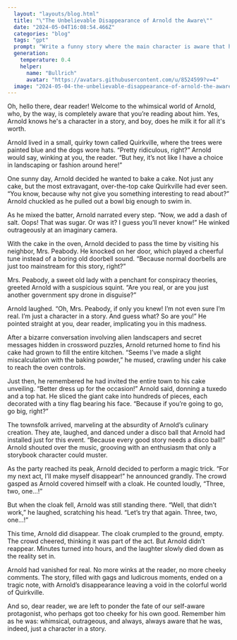 ```yaml
---
  layout: "layouts/blog.html"
  title: "\"The Unbelievable Disappearance of Arnold the Aware\""
  date: "2024-05-04T16:08:54.466Z"
  categories: "blog"
  tags: "gpt"
  prompt: "Write a funny story where the main character is aware that he is in a story.\r\n\r\nAddress the readers constantly.\r\n\r\nMake it have a tragic ending which is completely out of place compared to the rest of the story.\r\n\r\nRemember to add lots of gags.\n"
  generation: 
    temperature: 0.4
    helper: 
      name: "Bullrich"
      avatar: "https://avatars.githubusercontent.com/u/8524599?v=4"
  image: "2024-05-04-the-unbelievable-disappearance-of-arnold-the-aware.webp"
---
```

Oh, hello there, dear reader! Welcome to the whimsical world of Arnold, who, by the way, is completely aware that you’re reading about him. Yes, Arnold knows he's a character in a story, and boy, does he milk it for all it's worth.

Arnold lived in a small, quirky town called Quirkville, where the trees were painted blue and the dogs wore hats. “Pretty ridiculous, right?” Arnold would say, winking at you, the reader. “But hey, it’s not like I have a choice in landscaping or fashion around here!”

One sunny day, Arnold decided he wanted to bake a cake. Not just any cake, but the most extravagant, over-the-top cake Quirkville had ever seen. “You know, because why not give you something interesting to read about?” Arnold chuckled as he pulled out a bowl big enough to swim in.

As he mixed the batter, Arnold narrated every step. “Now, we add a dash of salt. Oops! That was sugar. Or was it? I guess you’ll never know!” He winked outrageously at an imaginary camera.

With the cake in the oven, Arnold decided to pass the time by visiting his neighbor, Mrs. Peabody. He knocked on her door, which played a cheerful tune instead of a boring old doorbell sound. “Because normal doorbells are just too mainstream for this story, right?”

Mrs. Peabody, a sweet old lady with a penchant for conspiracy theories, greeted Arnold with a suspicious squint. “Are you real, or are you just another government spy drone in disguise?”

Arnold laughed. “Oh, Mrs. Peabody, if only you knew! I’m not even sure I’m real. I’m just a character in a story. And guess what? So are you!” He pointed straight at you, dear reader, implicating you in this madness.

After a bizarre conversation involving alien landscapers and secret messages hidden in crossword puzzles, Arnold returned home to find his cake had grown to fill the entire kitchen. “Seems I’ve made a slight miscalculation with the baking powder,” he mused, crawling under his cake to reach the oven controls.

Just then, he remembered he had invited the entire town to his cake unveiling. “Better dress up for the occasion!” Arnold said, donning a tuxedo and a top hat. He sliced the giant cake into hundreds of pieces, each decorated with a tiny flag bearing his face. “Because if you’re going to go, go big, right?”

The townsfolk arrived, marveling at the absurdity of Arnold’s culinary creation. They ate, laughed, and danced under a disco ball that Arnold had installed just for this event. “Because every good story needs a disco ball!” Arnold shouted over the music, grooving with an enthusiasm that only a storybook character could muster.

As the party reached its peak, Arnold decided to perform a magic trick. “For my next act, I’ll make myself disappear!” he announced grandly. The crowd gasped as Arnold covered himself with a cloak. He counted loudly, “Three, two, one...!”

But when the cloak fell, Arnold was still standing there. “Well, that didn’t work,” he laughed, scratching his head. “Let’s try that again. Three, two, one...!”

This time, Arnold did disappear. The cloak crumpled to the ground, empty. The crowd cheered, thinking it was part of the act. But Arnold didn’t reappear. Minutes turned into hours, and the laughter slowly died down as the reality set in.

Arnold had vanished for real. No more winks at the reader, no more cheeky comments. The story, filled with gags and ludicrous moments, ended on a tragic note, with Arnold’s disappearance leaving a void in the colorful world of Quirkville.

And so, dear reader, we are left to ponder the fate of our self-aware protagonist, who perhaps got too cheeky for his own good. Remember him as he was: whimsical, outrageous, and always, always aware that he was, indeed, just a character in a story.
